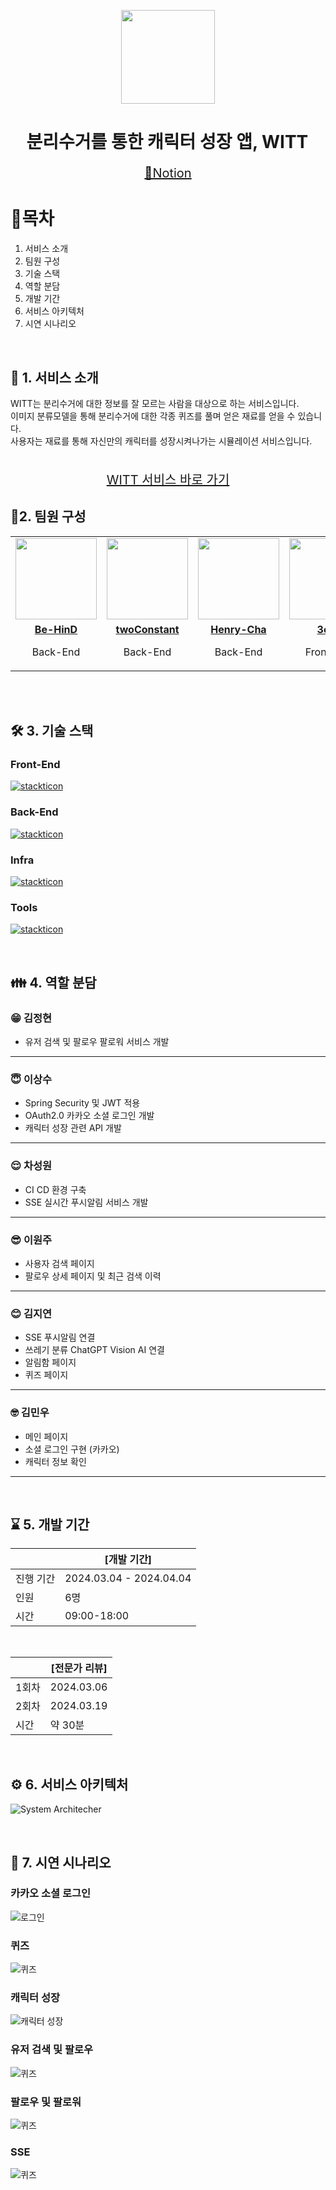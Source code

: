 <p align="center">
  <img src="./assets/mainlogo.png" width="auto" height="150">
</p>
<h1 align="center"> 분리수거를 통한 캐릭터 성장 앱, WITT </h1>
<p align="center" style="font-size: 20px">
<a href="https://bustling-trade-bc8.notion.site/SSAFY-D103-b7d35fa82ecb4eeeb14216976439ebd9?pvs=4"> 📒Notion </a>
</p>

<h1> 🧷목차 </h1>
<ol>
  <li> <a herf="#section1"> 서비스 소개 </a> </li>
  <li> <a herf="#section2"> 팀원 구성 </a> </li>
  <li> <a herf="#section3"> 기술 스택 </a> </li>
  <li> <a herf="#section4"> 역할 분담 </a> </li>
  <li> <a herf="#section5"> 개발 기간 </a> </li>
  <li> <a herf="#section6"> 서비스 아키텍처 </a> </li>
  <li> <a herf="#section7"> 시연 시나리오 </a> </li>
</ol>

<br>

<h2 id="section1">👀 1. 서비스 소개 </h2>
WITT는 분리수거에 대한 정보를 잘 모르는 사람을 대상으로 하는 서비스입니다.
<br>
이미지 분류모델을 통해 분리수거에 대한 각종 퀴즈를 풀며 얻은 재료를 얻을 수 있습니다.<br>
사용자는 재료를 통해 자신만의 캐릭터를 성장시켜나가는 시뮬레이션 서비스입니다.
<br>
<br>

<p align="center" style="font-size: 20px">
<a href="https://j10d103.p.ssafy.io/"> WITT 서비스 바로 가기 </a>
</p>

<h2 id="section2"> 📎2. 팀원 구성 </h2>
<table>
 <tr>
    <td align="center"><a href="https://github.com/Be-HinD"><img src="https://avatars.githubusercontent.com/Be-HinD" width="130px;" alt=""></a></td>
    <td align="center"><a href="https://github.com/twoConstant"><img src="https://avatars.githubusercontent.com/twoConstant" width="130px;" alt=""></a></td>
    <td align="center"><a href="https://github.com/Henry-Cha"><img src="https://avatars.githubusercontent.com/Henry-Cha" width="130px;" alt=""></a></td>
    <td align="center"><a href="https://github.com/3o14"><img src="https://avatars.githubusercontent.com/3o14" width="130px;" alt=""></a></td>
   <td align="center"><a href="https://github.com/jiyeon2536"><img src="https://avatars.githubusercontent.com/jiyeon2536" width="130px;" alt=""></a></td>
   <td align="center"><a href="https://github.com/nks211"><img src="https://avatars.githubusercontent.com/nks211" width="130px;" alt=""></a></td>
  </tr>
  <tr>
    <td align="center"><a href="https://github.com/Be-HinD"><b>Be-HinD</b></a><p>Back-End</p></td>
    <td align="center"><a href="https://github.com/twoConstant"><b>twoConstant</b></a><p>Back-End</p></td>
    <td align="center"><a href="https://github.com/Henry-Cha"><b>Henry-Cha</b></a><p>Back-End</p></td>
    <td align="center"><a href="https://github.com/3o14"><b>3o14</b></a><p>Front-End</p></td>
    <td align="center"><a href="https://github.com/jiyeon2536"><b>jiyeon2536</b></a><p>Front-End</p></td>
    <td align="center"><a href="https://github.com/nks211"><b>nks211</b></a><p>Front-End</p></td>
  </tr>
</table>

<br>

<br>
<h2 id="section3"> 🛠️ 3. 기술 스택 </h2>
<h3> Front-End </h3>

[![stackticon](https://firebasestorage.googleapis.com/v0/b/stackticon-81399.appspot.com/o/images%2F1711702588107?alt=media&token=ea9f9513-1019-4052-a482-9700df483c44)](https://github.com/msdio/stackticon)

<h3> Back-End </h3>

[![stackticon](https://firebasestorage.googleapis.com/v0/b/stackticon-81399.appspot.com/o/images%2F1711700566876?alt=media&token=0eb6c145-31d8-4c26-a496-d5f9cc09918e)](https://github.com/msdio/stackticon)

<h3> Infra </h3>

[![stackticon](https://firebasestorage.googleapis.com/v0/b/stackticon-81399.appspot.com/o/images%2F1711700715775?alt=media&token=12a075b9-bead-4d6b-aad0-5a445f52a0f7)](https://github.com/msdio/stackticon)

<h3> Tools </h3>

[![stackticon](https://firebasestorage.googleapis.com/v0/b/stackticon-81399.appspot.com/o/images%2F1711700763602?alt=media&token=7fa29c44-09e7-4712-8cd4-b5499529aeef)](https://github.com/msdio/stackticon)

<br>

<h2 id="section4">👪 4. 역할 분담 </h2>
<h3> 😁 김정현 </h3>
<ul>
  <li> 유저 검색 및 팔로우 팔로워 서비스 개발 </li>
</ul>

<hr>
<h3> 😇 이상수 </h3>
<ul>
  <li> Spring Security 및 JWT 적용 </li>
  <li> OAuth2.0 카카오 소셜 로그인 개발 </li>
  <li> 캐릭터 성장 관련 API 개발 </li>
</ul>

<hr>
<h3> 😌 차성원 </h3>
<ul>
  <li> CI CD 환경 구축 </li>
  <li> SSE 실시간 푸시알림 서비스 개발</li>
</ul>

<hr>
<h3> 😎 이원주 </h3>
<ul>
  <li> 사용자 검색 페이지 </li>
  <li> 팔로우 상세 페이지 및 최근 검색 이력 </li>
</ul>

<hr>
<h3> 😊 김지연 </h3>
<ul>
  <li> SSE 푸시알림 연결 </li>
  <li> 쓰레기 분류 ChatGPT Vision AI 연결</li>
  <li> 알림함 페이지 </li>
  <li> 퀴즈 페이지 </li>
</ul>

<hr>
<h3> 🤓 김민우 </h3>
<ul>
  <li> 메인 페이지 </li>
  <li> 소셜 로그인 구현 (카카오) </li>
  <li> 캐릭터 정보 확인 </li>
</ul>

<hr>

<br>
<h2 id="section5"> ⌛ 5. 개발 기간</h2>

<div style="text-align: center">
  <table>
    <thead>
      <tr>
        <th></th>
        <th>[개발 기간]</th>
      </tr>
    </thead>
    <tbody>
      <tr>
        <td>진행 기간</td>
        <td>2024.03.04 - 2024.04.04</td>
      </tr>
      <tr>
        <td>인원</td>
        <td>6명</td>
      </tr>
      <tr>
        <td>시간</td>
        <td>09:00-18:00</td>
      </tr>
    </tbody>
  </table>
  <br>
  <table>
    <thead>
      <tr>
        <th></th>
        <th>[전문가 리뷰]</th>
      </tr>
    </thead>
    <tbody>
      <tr>
        <td>1회차</td>
        <td>2024.03.06</td>
      </tr>
      <tr>
        <td>2회차</td>
        <td>2024.03.19</td>
      </tr>
      <tr>
        <td>시간</td>
        <td>약 30분</td>
      </tr>
    </tbody>
  </table>
</div>

<br>

<h2 id="section6">⚙️ 6. 서비스 아키텍처 </h2>

![System Architecher](./assets/system.png)

<br>

<h2 id="section7"> 🎥 7. 시연 시나리오</h2>

<h3> 카카오 소셜 로그인 </h3>
<div style="width:250px">

![로그인](./assets/gif/로그인.gif)

</div>

<h3> 퀴즈 </h3>
<div style="width:250px">

![퀴즈](./assets/gif/퀴즈.gif)

</div>

<h3> 캐릭터 성장 </h3>
<div style="width:250px">

![캐릭터 성장](./assets/gif/캐릭터%20성장.gif)

</div>

<h3> 유저 검색 및 팔로우 </h3>
<div style="width:250px">

![퀴즈](./assets/gif/유저%20검색%20및%20팔로우.gif)

</div>

<h3> 팔로우 및 팔로워 </h3>
<div style="width:250px">

![퀴즈](./assets/gif/팔로우%20리스트%20조회.gif)

</div>

<h3> SSE </h3>
<div style="width:250px">

![퀴즈](./assets/gif/SSE%20콕%20찌르기.gif)

</div>
